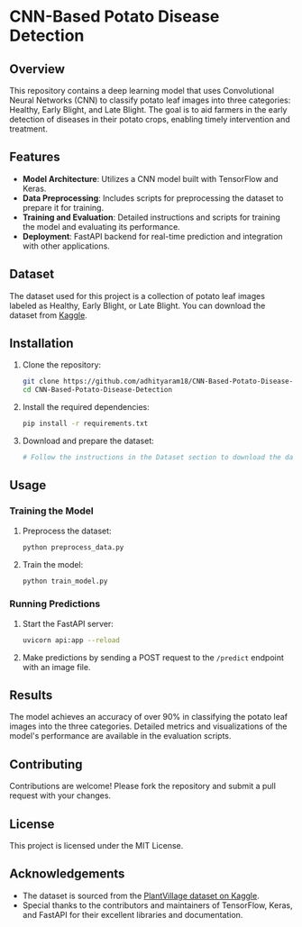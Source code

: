 
# CNN-Based Potato Disease Detection

## Overview

This repository contains a deep learning model that uses Convolutional Neural Networks (CNN) to classify potato leaf images into three categories: Healthy, Early Blight, and Late Blight. The goal is to aid farmers in the early detection of diseases in their potato crops, enabling timely intervention and treatment.

## Features

- **Model Architecture**: Utilizes a CNN model built with TensorFlow and Keras.
- **Data Preprocessing**: Includes scripts for preprocessing the dataset to prepare it for training.
- **Training and Evaluation**: Detailed instructions and scripts for training the model and evaluating its performance.
- **Deployment**: FastAPI backend for real-time prediction and integration with other applications.

## Dataset

The dataset used for this project is a collection of potato leaf images labeled as Healthy, Early Blight, or Late Blight. You can download the dataset from [Kaggle](https://www.kaggle.com/datasets/arjuntejaswi/plant-village).

## Installation

1. Clone the repository:
    ```bash
    git clone https://github.com/adhityaram18/CNN-Based-Potato-Disease-Detection.git
    cd CNN-Based-Potato-Disease-Detection
    ```

2. Install the required dependencies:
    ```bash
    pip install -r requirements.txt
    ```

3. Download and prepare the dataset:
    ```bash
    # Follow the instructions in the Dataset section to download the dataset.
    ```

## Usage

### Training the Model

1. Preprocess the dataset:
    ```bash
    python preprocess_data.py
    ```

2. Train the model:
    ```bash
    python train_model.py
    ```

### Running Predictions

1. Start the FastAPI server:
    ```bash
    uvicorn api:app --reload
    ```

2. Make predictions by sending a POST request to the `/predict` endpoint with an image file.

## Results

The model achieves an accuracy of over 90% in classifying the potato leaf images into the three categories. Detailed metrics and visualizations of the model's performance are available in the evaluation scripts.

## Contributing

Contributions are welcome! Please fork the repository and submit a pull request with your changes.

## License

This project is licensed under the MIT License.

## Acknowledgements

- The dataset is sourced from the [PlantVillage dataset on Kaggle](https://www.kaggle.com/datasets/arjuntejaswi/plant-village).
- Special thanks to the contributors and maintainers of TensorFlow, Keras, and FastAPI for their excellent libraries and documentation.

